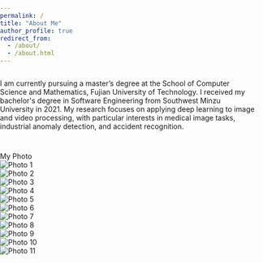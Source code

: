 ```yaml
---
permalink: /
title: "About Me"
author_profile: true
redirect_from: 
  - /about/
  - /about.html
---
```


I am currently pursuing a master’s degree at the School of Computer Science and Mathematics, Fujian University of Technology. I received my bachelor's degree in Software Engineering from Southwest Minzu University in 2021. My research focuses on applying deep learning to image and video processing, with particular interests in medical image tasks, industrial anomaly detection, and accident recognition.

<link rel="stylesheet" href="https://unpkg.com/swiper/swiper-bundle.min.css" />
<style>
  body {
    margin: 0;
    padding: 0;
    min-height: 100vh;
    display: flex;
    flex-direction: column;
  }

  .container {
    position: relative;
    width: 100%; /* 设置为 100% 以适应父容器宽度 */
    height: 100vh; /* 让容器占满视口高度 */
  }

  .swiper-container {
    width: 100%; /* 改为 100% 以适应父容器的宽度 */
    height: 90px; /* 根据需要调整 */
    background-color: #fff; /* 背景颜色 */
    box-shadow: 0 -2px 5px rgba(0,0,0,0.3); /* 可选的阴影效果 */
    position: absolute;
    bottom: 0; /* 使轮播位于容器底部 */
  }

  .swiper-slide {
    display: flex;
    justify-content: center;
    align-items: center;
    width: 100%; /* 改为 100% 以适应容器的宽度 */
    padding: 0 10px; /* 图片之间的间隔 */
  }

  .swiper-slide img {
    width: 100%; /* 固定宽度 */
    height: 100%; /* 固定高度 */
    object-fit: cover; /* 保持图片比例，填充容器 */
    display: block;
  }

  .swiper-title {
    text-align: center;
    font-size: 24px;
    margin-bottom: 10px;
    position: absolute;
    top: 0;
    left: 0;
    width: 100%;
    background-color: #fff; /* 背景颜色，确保标题背景不透明 */
    padding: 10px 0; /* 上下内边距 */
    box-shadow: 0 2px 5px rgba(0,0,0,0.3); /* 可选的阴影效果 */
  }

  .swiper-pagination-bullet {
    background: #000;
  }
  .swiper-button-next, .swiper-button-prev {
    color: #000;
  }
</style>

<div class="container">
  <div class="swiper-title">My Photo</div> <!-- 轮播的标题 -->
  <div class="swiper-container">
    <div class="swiper-wrapper">
      <div class="swiper-slide"><img src="images/pic1.jpg" alt="Photo 1" /></div>
      <div class="swiper-slide"><img src="images/pic2.jpg" alt="Photo 2" /></div>
      <div class="swiper-slide"><img src="images/pic3.jpg" alt="Photo 3" /></div>
      <div class="swiper-slide"><img src="images/pic4.jpg" alt="Photo 4" /></div>
      <div class="swiper-slide"><img src="images/pic5.jpg" alt="Photo 5" /></div>
      <div class="swiper-slide"><img src="images/pic6.jpg" alt="Photo 6" /></div>
      <div class="swiper-slide"><img src="images/pic7.jpg" alt="Photo 7" /></div>
      <div class="swiper-slide"><img src="images/pic8.jpg" alt="Photo 8" /></div>
      <div class="swiper-slide"><img src="images/pic9.jpg" alt="Photo 9" /></div>
      <div class="swiper-slide"><img src="images/pic10.jpg" alt="Photo 10" /></div>
      <div class="swiper-slide"><img src="images/pic11.jpg" alt="Photo 11" /></div>
      <!-- 添加更多的照片 -->
    </div>
    <!-- 添加分页器 -->
    <div class="swiper-pagination"></div>
    <!-- 添加导航按钮 -->
    <div class="swiper-button-next"></div>
    <div class="swiper-button-prev"></div>
  </div>
</div>

<!-- Swiper JS -->
<script src="https://unpkg.com/swiper/swiper-bundle.min.js"></script>
<script>
  var swiper = new Swiper('.swiper-container', {
    direction: 'horizontal',
    loop: true,
    slidesPerView: 7, /* 一次显示 7 张图片 */
    spaceBetween: 10, /* 图片之间的间隔 */
    autoplay: {
      delay: 3000, // 自动滚动的时间间隔（以毫秒为单位）
    },
    pagination: {
      el: '.swiper-pagination',
      clickable: true,
    },
    navigation: {
      nextEl: '.swiper-button-next',
      prevEl: '.swiper-button-prev',
    },
  });
</script>
